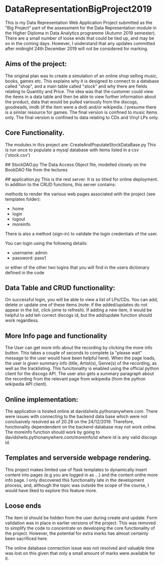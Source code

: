 # DataRepresentationBigProject2019

This is my Data Representation Web Application Project submitted as the "Big Project" part of the assessment for the Data Representation module in the Higher Diploma in Data Analytics programme (Autumn 2019 semester). There are a small number of loose ends that could be tied up, and may be so in the coming days. However, I understand that any updates committed after midnight 24th December 2019 will not be considered for marking.

## Aims of the project:
The original plan was to create a simulation of an online shop selling music, books, games etc. This explains why it is designed to connect to a database called "shop", and a main table called "stock" and why there are fields relating to Quantity and Price. The idea was that the customer could view the items in a data table and then be able to view further information about the product, data that would be pulled variously from the discogs, goodreads, imdb (if the item were a dvd) and/or wikipedia. I presume there is a similar resource for games. The final version is confined to music items only. The final version is confined to data relating to CDs and Vinyl LPs only.

## Core Functionality.

The modules in this project are:
CreateAndPopulateStockDataBase.py
This is run once to populate a mysql database with items listed in a csv ('stock.csv')

## StockDAO.py
The Data Access Object file, modelled closely on the BookDAO file from the lectures

## application.py
This is the rest server. It is so titled for online deployment.
In addition to the CRUD functions, this server contains:

methods to render the various web pages associated with the project (see templates folder):
* home
* login
* logout
* moreinfo

There is also a method (sign-in) to validate the login credentials of the user.

You can login using the following details:
* username: admin
* password: pass1

or either of the other two logins that you will find in the users dictionary defined in the code

## Data Table and CRUD functionality:
On successful login, you will be able to view a list of LPs/CDs. You can add, delete or update one of these items (note: if the added/updates do not appear in the list, click jome to refresh). If adding a new item, it would be helpful to add teh correct discogs id, but the add/update function should work regardless.

## More Info page and functionality
The User can get more info about the recording by clicking the more info button. This takes a couple of seconds to complete (a "please wait" message to the user would have been helpful here). When the page loads, the user is given summary info (title, Artist(s), Genre(s) of the recording, as well as the tracklisting. This funcitonality is enabled using the official python client for the discogs API. The user also gets a summary paragraph about the recording from the relevant page from wikipedia (from the python wikipedia API client).

## Online implementation:

The application is hosted online at davidsheils.pythonanywhere.com. There were issues with connecting to the backend data base which were not conclusively resolved as of 20.28 on the 24/12/2019. Therefore, functionality dependendent on the backend database may not work online. The moreinfo function should work by going to davidsheils.pythonanywhere.com/moreinfo/id where id is any valid discogs id.

## Templates and serverside webpage rendering.
This project makes limited use of flask templates to dynamically insert content into pages (e.g you are logged in as ...) and the content onthe more info page. I only discovered this functionality late in the development process, and, although the topic was outside the scope of the course, I would have liked to explore this feature more.

## Loose ends
The item id should be hidden from the user during create and update.
Form validation was in place in earlier versions of the project. This was removed to simplify the code to concentrate on developing the core functionality of the project. However, the potential for extra marks has almost certainly been sacrificed here.

The online database connection issue was not resolved and valuable time was lost on this given that only a small amount of marks were available for it.
